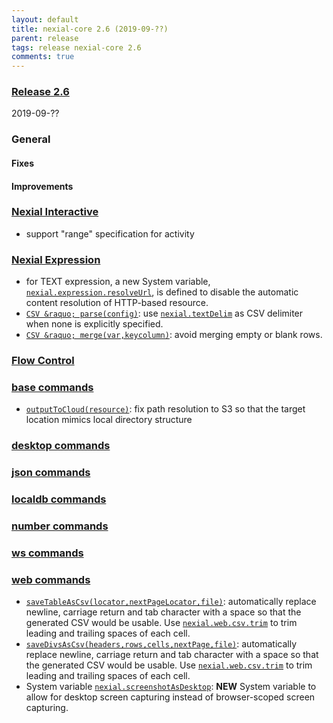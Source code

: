 ```yaml
---
layout: default
title: nexial-core 2.6 (2019-09-??)
parent: release
tags: release nexial-core 2.6
comments: true
---
```


### <a href="https://github.com/nexiality/nexial-core/releases/tag/nexial-core-v2.6_???" class="external-link" target="_nexial_link">Release 2.6</a>
2019-09-??


### General
#### Fixes

#### Improvements


### [Nexial Interactive](../interactive)
- support "range" specification for activity


### [Nexial Expression](../expressions)
- for TEXT expression, a new System variable, [`nexial.expression.resolveUrl`](../systemvars/index#nexial.expression.resolveUrl),
  is defined to disable the automatic content resolution of HTTP-based resource.
- [`CSV &raquo; parse(config)`](../expressions/CSVexpression#parseconfig): use 
  [`nexial.textDelim`](../systemvars/index#nexial.textDelim) as CSV delimiter when none is explicitly specified.
- [`CSV &raquo; merge(var,keycolumn)`](../expressions/CSVexpression#mergevarkeycolumn): avoid merging empty or blank rows.


### [Flow Control](../flowcontrols)


### [base commands](../commands/base)
- [`outputToCloud(resource)`](../commands/base/outputToCloud(resource)): fix path resolution to S3 so that the target 
  location mimics local directory structure


### [desktop commands](../commands/desktop)


### [json commands](../commands/json)


### [localdb commands](../commands/localdb)


### [number commands](../commands/number)


### [ws commands](../commands/ws)


### [web commands](../commands/web)
- [`saveTableAsCsv(locator,nextPageLocator,file)`](../commands/web/saveTableAsCsv(locator,nextPageLocator,file)):
  automatically replace newline, carriage return and tab character with a space so that the generated CSV would be
  usable. Use [`nexial.web.csv.trim`](../systemvars/index#nexial.web.csv.trim) to trim leading and trailing spaces of 
  each cell.
- [`saveDivsAsCsv(headers,rows,cells,nextPage,file)`](../commands/web/saveDivsAsCsv(headers,rows,cells,nextPage,file)):
  automatically replace newline, carriage return and tab character with a space so that the generated CSV would be
  usable. Use [`nexial.web.csv.trim`](../systemvars/index#nexial.web.csv.trim) to trim leading and trailing spaces of 
  each cell.
- System variable [`nexial.screenshotAsDesktop`](../systemvars/index#nexial.screenshotAsDesktop): **NEW** System
  variable to allow for desktop screen capturing instead of browser-scoped screen capturing.